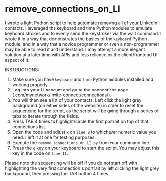 # remove_connections_on_LI

I wrote a light Python script to help automate removing all of your LinkedIn contacts. I leveraged the keyboard and time Python modules to emulate keyboard strokes and to evenly send the keystrokes via the wait command. I wrote it in a way that demonstrates the basics of the `keyboard` Python module, and in a way that a novice programmer or even a non-programmer may be able to read it and understand. I may attempt a more elegant solution at a later time with APIs and less reliance on the client/frontend UI aspect of it.

INSTRUCTIONS:

1. Make sure you have `keyboard` and `time` Python modules installed and working properly.
2. Log into your LI account and go to the connections page (.com/mynetwork/invite-connect/connections/).
3. You will then see a list of your contacts. Left click the light grey background (on either sides of the website) in order to reset the sequencing for the script, as the script will be going through a series of tabs to iterate through the fields.
4. Press TAB 4 times to highlight/circle the first portrait on top of that connections list.
5. Open the code and adjust `x` on `line 8` to whichever numeric value you need. I left it at one for testing purposes.
6. Execute the `remove_connections_on_LI.py` from your command line.
7. Press the `q` key on your keyboard to start the script. You may adjust this key in the code on `line 11`.

Please note the sequencing will be off if you do not start off with highlighting the very first connection's portrait by left clicking the light grey background, then pressing the TAB button 4 times.
